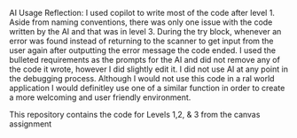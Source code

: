 AI Usage Reflection:
  I used copilot to write most of the code after level 1. Aside from naming conventions, there was only one issue with the code written by the AI and that was in level 3. During the try block, whenever an error was found instead of returning to the scanner to get input from the user again after outputting the error message the code ended. I used the bulleted requirements as the prompts for the AI and did not remove any of the code it wrote, however I did slightly edit it. I did not use AI at any point in the debugging process. Although I would not use this code in a ral world application I would definitley use one of a similar function in order to create a more welcoming and user friendly environment.

  This repository contains the code for Levels 1,2, & 3 from the canvas assignment
